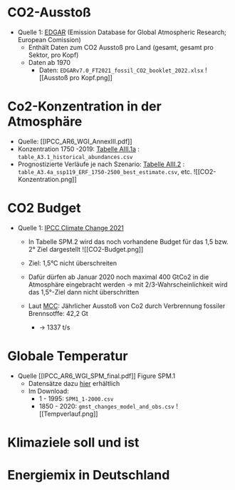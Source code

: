 # CO2-Ausstoß
- Quelle 1: [EDGAR](https://edgar.jrc.ec.europa.eu/report_2022) (Emission Database for Global Atmospheric Research; European Comission)
	- Enthält Daten zum CO2 Ausstoß pro Land (gesamt, gesamt pro Sektor, pro Kopf)
	- Daten ab 1970
		- Daten: `EDGARv7.0_FT2021_fossil_CO2_booklet_2022.xlsx` 
	![[Ausstoß pro Kopf.png]]



# Co2-Konzentration in der Atmosphäre
- Quelle: [[IPCC_AR6_WGI_AnnexIII.pdf]]
- Konzentration 1750 -2019: [Tabelle AIII.1a](https://zenodo.org/record/5705391) : `table_A3.1_historical_abundances.csv`
- Prognostizierte Verläufe je nach Szenario: [Tabelle AIII.2](https://zenodo.org/record/5705391) : `table_A3.4a_ssp119_ERF_1750-2500_best_estimate.csv`,  etc.
	![[CO2-Konzentration.png]]



# CO2 Budget
- Quelle 1: [IPCC Climate Change 2021](https://www.ipcc.ch/report/ar6/wg1/downloads/report/IPCC_AR6_WGI_SPM_final.pdf#page=33)
	- In Tabelle SPM.2 wird das noch vorhandene Budget für das 1,5 bzw. 2° Ziel dargestellt
	![[CO2-Budget.png]]

	- Ziel: 1,5°C nicht überschreiten
	- Dafür dürfen ab Januar 2020 noch maximal 400 GtCo2 in die Atmosphäre eingebracht werden -> mit 2/3-Wahrscheinlichkeit wird das 1,5°-Ziel dann nicht überschritten
	- Laut [MCC](https://www.mcc-berlin.net/forschung/co2-budget.html): Jährlicher Ausstoß von Co2 durch Verbrennung fossiler Brennsotffe: 42,2 Gt
		- -> 1337 t/s



# Globale Temperatur
- Quelle [[IPCC_AR6_WGI_SPM_final.pdf]] Figure SPM.1
	- Datensätze dazu [hier](https://data.ceda.ac.uk/badc/ar6_wg1/data/spm/spm_01/v20210809) erhältlich
	- Im Download:
		- 1 - 1995: `SPM1_1-2000.csv`
		- 1850 - 2020: `gmst_changes_model_and_obs.csv`
![[Tempverlauf.png]]




# Klimaziele soll und ist


# Energiemix in Deutschland
